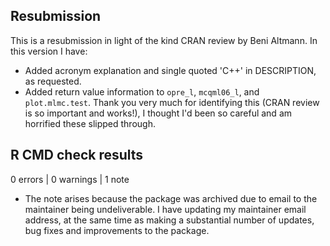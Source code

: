 ## Resubmission

This is a resubmission in light of the kind CRAN review by Beni Altmann.
In this version I have:

* Added acronym explanation and single quoted 'C++' in DESCRIPTION, as requested.
* Added return value information to `opre_l`, `mcqml06_l`, and `plot.mlmc.test`. Thank you very much for identifying this (CRAN review is so important and works!), I thought I'd been so careful and am horrified these slipped through.


## R CMD check results

0 errors | 0 warnings | 1 note

* The note arises because the package was archived due to email to the maintainer being undeliverable. I have updating my maintainer email address, at the same time as making a substantial number of updates, bug fixes and improvements to the package.
